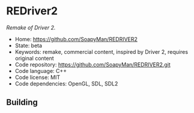 # REDriver2

_Remake of Driver 2._

- Home: https://github.com/SoapyMan/REDRIVER2
- State: beta
- Keywords: remake, commercial content, inspired by Driver 2, requires original content
- Code repository: https://github.com/SoapyMan/REDRIVER2.git
- Code language: C++
- Code license: MIT
- Code dependencies: OpenGL, SDL, SDL2

## Building
